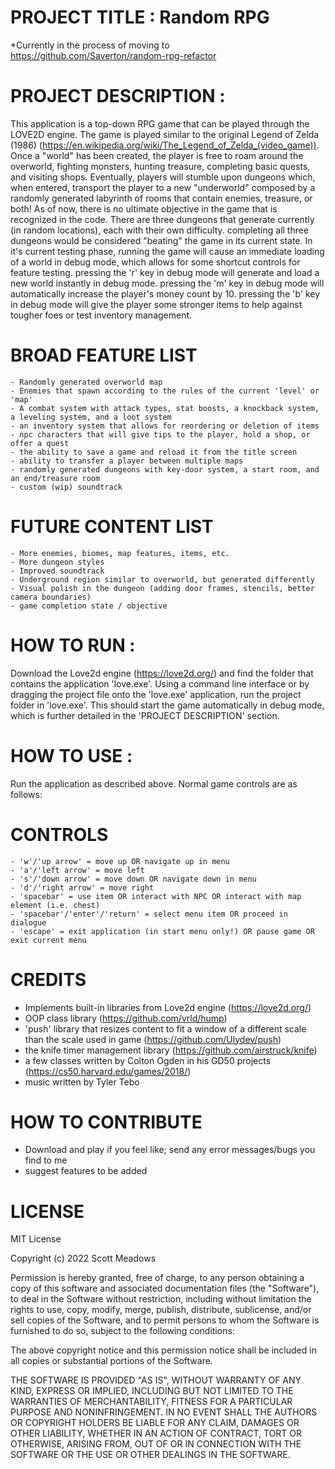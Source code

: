 # PROJECT TITLE : Random RPG
*Currently in the process of moving to https://github.com/Saverton/random-rpg-refactor
# PROJECT DESCRIPTION : 
  This application is a top-down RPG game that can be played through the LOVE2D engine. The game is played similar to the original Legend of Zelda (1986) (https://en.wikipedia.org/wiki/The_Legend_of_Zelda_(video_game)). Once a "world" has been created, the player is free to roam around the overworld, fighting monsters, hunting treasure, completing basic quests, and visiting shops. Eventually, players will stumble upon dungeons which, when entered, transport the player to a new "underworld" composed by a randomly generated labyrinth of rooms that contain enemies, treasure, or both! As of now, there is no ultimate objective in the game that is recognized in the code. There are three dungeons that generate currently (in random locations), each with their own difficulty. completing all three dungeons would be considered "beating" the game in its current state. In it's current testing phase, running the game will cause an immediate loading of a world in debug mode, which allows for some shortcut controls for feature testing. pressing the 'r' key in debug mode will generate and load a new world instantly in debug mode. pressing the 'm' key in debug mode will automatically increase the player's money count by 10. pressing the 'b' key in debug mode will give the player some stronger items to help against tougher foes or test inventory management.
  # BROAD FEATURE LIST
    - Randomly generated overworld map
    - Enemies that spawn according to the rules of the current 'level' or 'map'
    - A combat system with attack types, stat boosts, a knockback system, a leveling system, and a loot system
    - an inventory system that allows for reordering or deletion of items
    - npc characters that will give tips to the player, hold a shop, or offer a quest
    - the ability to save a game and reload it from the title screen
    - ability to transfer a player between multiple maps
    - randomly generated dungeons with key-door system, a start room, and an end/treasure room
    - custom (wip) soundtrack
  # FUTURE CONTENT LIST
    - More enemies, biomes, map features, items, etc.
    - More dungeon styles
    - Improved soundtrack
    - Underground region similar to overworld, but generated differently
    - Visual polish in the dungeon (adding door frames, stencils, better camera boundaries)
    - game completion state / objective
    
# HOW TO RUN : 
  Download the Love2d engine (https://love2d.org/) and find the folder that contains the application 'love.exe'. Using a command line interface or by dragging the project file onto the 'love.exe' application, run the project folder in 'love.exe'. This should start the game automatically in debug mode, which is further detailed in the 'PROJECT DESCRIPTION' section.

# HOW TO USE : 
  Run the application as described above. Normal game controls are as follows:
  # CONTROLS
    - 'w'/'up arrow' = move up OR navigate up in menu
    - 'a'/'left arrow' = move left
    - 's'/'down arrow' = move down OR navigate down in menu
    - 'd'/'right arrow' = move right
    - 'spacebar' = use item OR interact with NPC OR interact with map element (i.e. chest)
    - 'spacebar'/'enter'/'return' = select menu item OR proceed in dialogue
    - 'escape' = exit application (in start menu only!) OR pause game OR exit current menu
    
# CREDITS 
  - Implements built-in libraries from Love2d engine (https://love2d.org/)
  - OOP class library (https://github.com/vrld/hump)
  - 'push' library that resizes content to fit a window of a different scale than the scale used in game (https://github.com/Ulydev/push)
  - the knife timer management library (https://github.com/airstruck/knife)
  - a few classes written by Colton Ogden in his GD50 projects (https://cs50.harvard.edu/games/2018/)
  - music written by Tyler Tebo
  
# HOW TO CONTRIBUTE
  - Download and play if you feel like; send any error messages/bugs you find to me
  - suggest features to be added

# LICENSE
MIT License

Copyright (c) 2022 Scott Meadows

Permission is hereby granted, free of charge, to any person obtaining a copy
of this software and associated documentation files (the "Software"), to deal
in the Software without restriction, including without limitation the rights
to use, copy, modify, merge, publish, distribute, sublicense, and/or sell
copies of the Software, and to permit persons to whom the Software is
furnished to do so, subject to the following conditions:

The above copyright notice and this permission notice shall be included in all
copies or substantial portions of the Software.

THE SOFTWARE IS PROVIDED "AS IS", WITHOUT WARRANTY OF ANY KIND, EXPRESS OR
IMPLIED, INCLUDING BUT NOT LIMITED TO THE WARRANTIES OF MERCHANTABILITY,
FITNESS FOR A PARTICULAR PURPOSE AND NONINFRINGEMENT. IN NO EVENT SHALL THE
AUTHORS OR COPYRIGHT HOLDERS BE LIABLE FOR ANY CLAIM, DAMAGES OR OTHER
LIABILITY, WHETHER IN AN ACTION OF CONTRACT, TORT OR OTHERWISE, ARISING FROM,
OUT OF OR IN CONNECTION WITH THE SOFTWARE OR THE USE OR OTHER DEALINGS IN THE
SOFTWARE.
